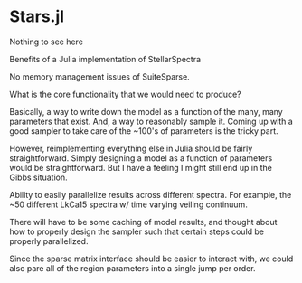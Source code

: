 Stars.jl
========

Nothing to see here

Benefits of a Julia implementation of StellarSpectra

No memory management issues of SuiteSparse.

What is the core functionality that we would need to produce?

Basically, a way to write down the model as a function of the many, many parameters that exist. And, a way to reasonably sample it. Coming up with a good sampler to take care of the ~100's of parameters is the tricky part.

However, reimplementing everything else in Julia should be fairly straightforward. Simply designing a model as a function of parameters would be straightforward. But I have a feeling I might still end up in the Gibbs situation.


Ability to easily parallelize results across different spectra. For example, the ~50 different LkCa15 spectra w/ time varying veiling continuum.

There will have to be some caching of model results, and thought about how to properly design the sampler such that certain steps could be properly parallelized.

Since the sparse matrix interface should be easier to interact with, we could also pare all of the region parameters into a single jump per order.
